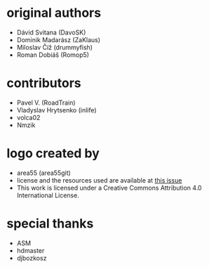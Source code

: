 
# original authors

- Dávid Svitana (DavoSK)
- Dominik Madarász (ZaKlaus)
- Miloslav Číž (drummyfish)
- Roman Dobiáš (Romop5)

# contributors

- Pavel V. (RoadTrain)
- Vladyslav Hrytsenko (inlife)
- volca02
- Nmzik

# logo created by
- area55 (area55git)
- license and the resources used are available at [this issue](https://github.com/OpenMafia/OpenMF/issues/130)
- This work is licensed under a Creative Commons Attribution 4.0 International License.


# special thanks

- ASM
- hdmaster
- djbozkosz
